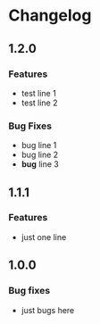 # Changelog

## 1.2.0

### Features

* test line 1
* test line 2

### Bug Fixes

* bug line 1
* bug line 2
* **bug** line 3

## 1.1.1

### Features

* just one line

## 1.0.0

### Bug fixes

* just bugs here
